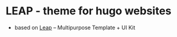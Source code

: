 # LEAP - theme for hugo websites

- based on [Leap](https://themes.getbootstrap.com/preview/?theme_id=19860) – Multipurpose Template + UI Kit
